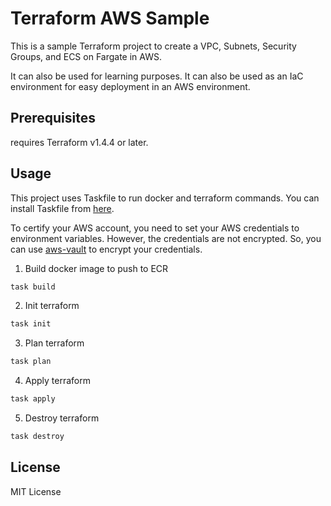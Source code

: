 # Terraform AWS Sample

This is a sample Terraform project to create a VPC, Subnets, Security Groups, and ECS on Fargate in AWS.

It can also be used for learning purposes. It can also be used as an IaC environment for easy deployment in an AWS environment.

## Prerequisites

requires Terraform v1.4.4 or later.

## Usage

This project uses Taskfile to run docker and terraform commands. You can install Taskfile from [here](https://taskfile.dev/#/installation).

To certify your AWS account, you need to set your AWS credentials to environment variables. However, the credentials are not encrypted. So, you can use [aws-vault](https://github.com/99designs/aws-vault) to encrypt your credentials.

1. Build docker image to push to ECR

```bash
task build
```

2. Init terraform

```bash
task init
```

3. Plan terraform

```bash
task plan
```

4. Apply terraform

```bash
task apply
```

5. Destroy terraform

```bash
task destroy
```

## License

MIT License
